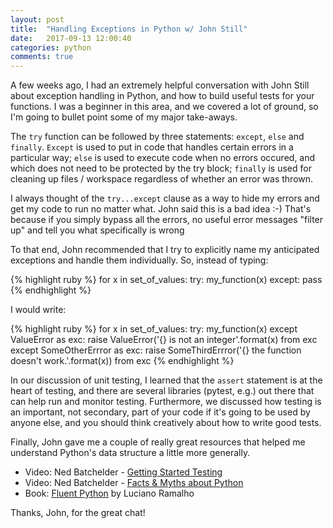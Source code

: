```yaml
---
layout: post
title:  "Handling Exceptions in Python w/ John Still"
date:   2017-09-13 12:00:40
categories: python
comments: true
---
```


A  few weeks ago, I had an extremely helpful conversation with John Still about exception handling in Python, and how to build useful tests for your functions. I was a beginner in this area, and we covered a lot of ground, so I'm going to bullet point some of my major take-aways.

The `try` function can be followed by three statements: `except`, `else` and `finally`. `Except` is used to put in code that handles certain errors in a particular way; `else` is used to execute code when no errors occured, and which does not need to be protected by the try block; `finally` is used for cleaning up files / workspace regardless of whether an error was thrown.

I always thought of the `try...except` clause as a way to hide my errors and get my code to run no matter what. John said this is a bad idea :-) That's because if you simply bypass all the errors, no useful error messages "filter up" and tell you what specifically is wrong

To that end, John recommended that I try to explicitly name my anticipated exceptions and handle them individually. So, instead of typing:

{% highlight ruby %}
for x in set_of_values:
  try:
     my_function(x)
  except:
     pass
{% endhighlight %}

I would write:

{% highlight ruby %}
for x in set_of_values:
   try:
      my_function(x)
   except ValueError as exc:
      raise ValueError('{} is not an integer'.format(x) from exc
   except SomeOtherErrror as exc:
       raise SomeThirdErrror('{} the function doesn't work.'.format(x)) from exc
{% endhighlight %}

In our discussion of unit testing, I learned that the `assert` statement is at the heart of testing, and there are several libraries (pytest, e.g.) out there that can help run and monitor testing. Furthermore, we discussed how testing is an important, not secondary, part of your code if it's going to be used by anyone else, and you should think creatively about how to write good tests.

Finally, John gave me a couple of really great resources that helped me understand Python's data structure a little more generally.
- Video: Ned Batchelder - [Getting Started Testing](https://www.youtube.com/watch?v=FxSsnHeWQBY)
- Video: Ned Batchelder - [Facts & Myths about Python](https://www.youtube.com/watch?v=_AEJHKGk9ns)
- Book: [Fluent Python](http://1.droppdf.com/files/X06AR/fluent-python-2015-.pdf) by Luciano Ramalho

Thanks, John, for the great chat!